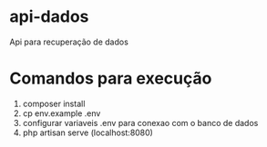 # api-dados
Api para recuperação de dados


# Comandos para execução

1. composer install
2. cp env.example .env
3. configurar variaveis .env para conexao com o banco de dados
4. php artisan serve (localhost:8080)
